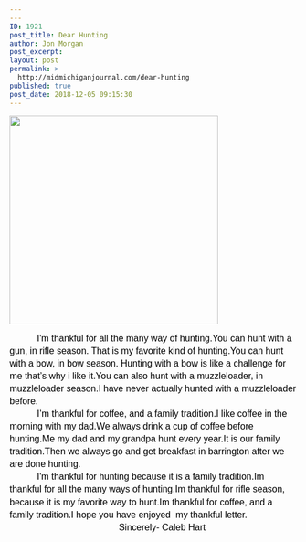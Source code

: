```yaml
---
---
ID: 1921
post_title: Dear Hunting
author: Jon Morgan
post_excerpt:
layout: post
permalink: >
  http://midmichiganjournal.com/dear-hunting
published: true
post_date: 2018-12-05 09:15:30
---
```

<p dir="ltr"><a href="http://midmichiganjournal.com/mid-michigan-journal-launches-30-days-of-thanksgiving-writing-challenge/null-20" rel="attachment wp-att-1601"><img class="alignnone size-medium wp-image-1601" src="http://midmichiganjournal.com/wp-content/uploads/2018/10/null-2-365x365.png" alt="" width="365" height="365"></a></p>
<p dir="ltr" style="line-height: 1.38; margin-top: 0pt; margin-bottom: 0pt; text-indent: 36pt;"><span style="font-size: 12pt; font-family: Arial; color: #000000; background-color: transparent; vertical-align: baseline;">I'm thankful for all the many way of hunting.You can hunt with a gun, in rifle season. That is my favorite kind of hunting.You can hunt with a bow, in bow season. Hunting with a bow is like a challenge for me that’s why i like it.You can also hunt with a muzzleloader, in muzzleloader season.I have never actually hunted with a muzzleloader before.</span></p>
<p dir="ltr" style="line-height: 1.38; margin-top: 0pt; margin-bottom: 0pt; text-indent: 36pt;"><span style="font-size: 12pt; font-family: Arial; color: #000000; background-color: transparent; vertical-align: baseline;">I’m thankful for coffee, and a family tradition.I like coffee in the morning with my dad.We always drink a cup of coffee before hunting.Me my dad and my grandpa hunt every year.It is our family tradition.Then we always go and get breakfast in barrington after we are done hunting.</span></p>
<p dir="ltr" style="line-height: 1.38; margin-top: 0pt; margin-bottom: 0pt; text-indent: 36pt;"><span style="font-size: 12pt; font-family: Arial; color: #000000; background-color: transparent; vertical-align: baseline;">I'm thankful for hunting because it is a family tradition.Im thankful for all the many ways of hunting.Im thankful for rifle season, because it is my favorite way to hunt.Im thankful for coffee, and a family tradition.I hope you have enjoyed  my thankful letter.</span></p>
<p dir="ltr" style="line-height: 1.38; margin-top: 0pt; margin-bottom: 0pt;"><span style="font-size: 12pt; font-family: Arial; color: #000000; background-color: transparent; vertical-align: baseline;">                                            Sincerely- Caleb Hart</span></p>